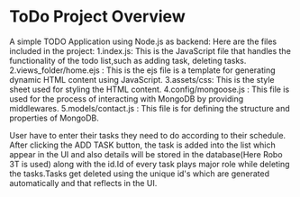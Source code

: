 # ToDo Project Overview

A simple TODO Application using Node.js as backend:
Here are the files included in the project:
1.index.js: This is the JavaScript file that handles the functionality of the todo list,such as adding task, deleting tasks.
2.views_folder/home.ejs : This is the ejs file is a template for generating dynamic HTML content using JavaScript.
3.assets/css: This is the style sheet used for styling the HTML content.
4.config/mongoose.js : This file is used for the process of interacting with MongoDB by providing middlewares.
5.models/contact.js : This file is for defining the structure and properties of MongoDB.

User have to enter their tasks they need to do according to their schedule. After clicking the ADD TASK button, the task is added into the list which appear in the UI and also details will be stored in the database(Here Robo 3T is used)  along with the id.Id of every task plays major role while deleting the tasks.Tasks get deleted using the unique id's which are generated automatically and that reflects in the UI.
